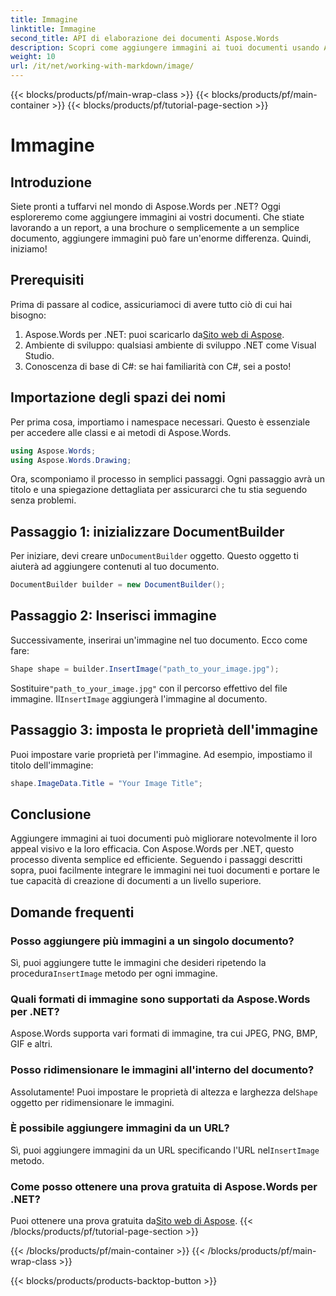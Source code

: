 ```yaml
---
title: Immagine
linktitle: Immagine
second_title: API di elaborazione dei documenti Aspose.Words
description: Scopri come aggiungere immagini ai tuoi documenti usando Aspose.Words per .NET con questa guida passo-passo. Arricchisci i tuoi documenti con elementi visivi in pochissimo tempo.
weight: 10
url: /it/net/working-with-markdown/image/
---
```


{{< blocks/products/pf/main-wrap-class >}}
{{< blocks/products/pf/main-container >}}
{{< blocks/products/pf/tutorial-page-section >}}

# Immagine

## Introduzione

Siete pronti a tuffarvi nel mondo di Aspose.Words per .NET? Oggi esploreremo come aggiungere immagini ai vostri documenti. Che stiate lavorando a un report, a una brochure o semplicemente a un semplice documento, aggiungere immagini può fare un'enorme differenza. Quindi, iniziamo!

## Prerequisiti

Prima di passare al codice, assicuriamoci di avere tutto ciò di cui hai bisogno:

1.  Aspose.Words per .NET: puoi scaricarlo da[Sito web di Aspose](https://releases.aspose.com/words/net/).
2. Ambiente di sviluppo: qualsiasi ambiente di sviluppo .NET come Visual Studio.
3. Conoscenza di base di C#: se hai familiarità con C#, sei a posto!

## Importazione degli spazi dei nomi

Per prima cosa, importiamo i namespace necessari. Questo è essenziale per accedere alle classi e ai metodi di Aspose.Words.

```csharp
using Aspose.Words;
using Aspose.Words.Drawing;
```

Ora, scomponiamo il processo in semplici passaggi. Ogni passaggio avrà un titolo e una spiegazione dettagliata per assicurarci che tu stia seguendo senza problemi.

## Passaggio 1: inizializzare DocumentBuilder

 Per iniziare, devi creare un`DocumentBuilder` oggetto. Questo oggetto ti aiuterà ad aggiungere contenuti al tuo documento.

```csharp
DocumentBuilder builder = new DocumentBuilder();
```

## Passaggio 2: Inserisci immagine

Successivamente, inserirai un'immagine nel tuo documento. Ecco come fare:

```csharp
Shape shape = builder.InsertImage("path_to_your_image.jpg");
```

 Sostituire`"path_to_your_image.jpg"` con il percorso effettivo del file immagine. Il`InsertImage` aggiungerà l'immagine al documento.

## Passaggio 3: imposta le proprietà dell'immagine

Puoi impostare varie proprietà per l'immagine. Ad esempio, impostiamo il titolo dell'immagine:

```csharp
shape.ImageData.Title = "Your Image Title";
```

## Conclusione

Aggiungere immagini ai tuoi documenti può migliorare notevolmente il loro appeal visivo e la loro efficacia. Con Aspose.Words per .NET, questo processo diventa semplice ed efficiente. Seguendo i passaggi descritti sopra, puoi facilmente integrare le immagini nei tuoi documenti e portare le tue capacità di creazione di documenti a un livello superiore.

## Domande frequenti

### Posso aggiungere più immagini a un singolo documento?  
Sì, puoi aggiungere tutte le immagini che desideri ripetendo la procedura`InsertImage` metodo per ogni immagine.

### Quali formati di immagine sono supportati da Aspose.Words per .NET?  
Aspose.Words supporta vari formati di immagine, tra cui JPEG, PNG, BMP, GIF e altri.

### Posso ridimensionare le immagini all'interno del documento?  
 Assolutamente! Puoi impostare le proprietà di altezza e larghezza del`Shape` oggetto per ridimensionare le immagini.

### È possibile aggiungere immagini da un URL?  
 Sì, puoi aggiungere immagini da un URL specificando l'URL nel`InsertImage` metodo.

### Come posso ottenere una prova gratuita di Aspose.Words per .NET?  
 Puoi ottenere una prova gratuita da[Sito web di Aspose](https://releases.aspose.com/).
{{< /blocks/products/pf/tutorial-page-section >}}

{{< /blocks/products/pf/main-container >}}
{{< /blocks/products/pf/main-wrap-class >}}

{{< blocks/products/products-backtop-button >}}
